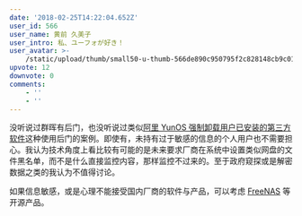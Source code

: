 ```yaml
---
date: '2018-02-25T14:22:04.652Z'
user_id: 566
user_name: 黄前 久美子
user_intro: 私、ユーフォが好き！
user_avatar: >-
    /static/upload/thumb/small50-u-thumb-566de890c950795f2c828148cb9c018280fe72c0568.png
upvote: 12
downvote: 0
comments:
    - ''
    - ''
---
```


没听说过群晖有后门，也没听说过类似[阿里 YunOS 强制卸载用户已安装的第三方软件](https://www.zhihu.com/question/37528010)这种使用后门的案例。即使有，未持有过于敏感的信息的个人用户也不需要担心。我认为技术角度上看比较有可能的是未来要求厂商在系统中设置类似网盘的文件黑名单，而不是什么直接监控内容，那样监控不过来的。至于政府窥探或是解密数据之类的我认为不值得讨论。  

如果信息敏感，或是心理不能接受国内厂商的软件与产品，可以考虑 [FreeNAS](http://www.freenas.org/) 等开源产品。
